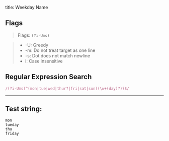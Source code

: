 title: Weekday Name

## Flags

> Flags: `(?i-Ums)`

> * -U: Greedy
> * -m: Do not treat target as one line
> * -s: Dot does not match newline
> * i: Case insensitive

## Regular Expression Search

```ruby
/(?i-Ums)^(mon|tue|wed|thur?|fri|sat|sun)(\w+(day)?)?$/
```

---

## Test string:

```text
mon
tueday
thu
friday
```


